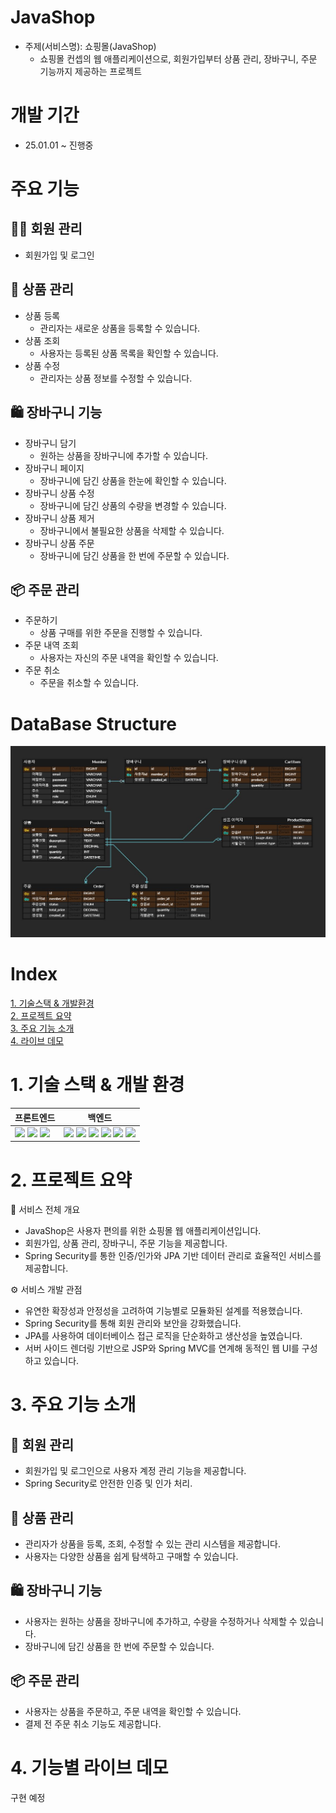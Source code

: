 # JavaShop
- 주제(서비스명): 쇼핑몰(JavaShop)
    - 쇼핑몰 컨셉의 웹 애플리케이션으로, 회원가입부터 상품 관리, 장바구니, 주문 기능까지 제공하는 프로젝트

# 개발 기간
- 25.01.01 ~ 진행중

# 주요 기능
## 🧑‍💼 회원 관리
- 회원가입 및 로그인
## 🛒 상품 관리
- 상품 등록
  - 관리자는 새로운 상품을 등록할 수 있습니다.
- 상품 조회
  - 사용자는 등록된 상품 목록을 확인할 수 있습니다.
- 상품 수정
  - 관리자는 상품 정보를 수정할 수 있습니다.
## 🛍️ 장바구니 기능
- 장바구니 담기
  - 원하는 상품을 장바구니에 추가할 수 있습니다.
- 장바구니 페이지
  - 장바구니에 담긴 상품을 한눈에 확인할 수 있습니다.
- 장바구니 상품 수정
  - 장바구니에 담긴 상품의 수량을 변경할 수 있습니다.
- 장바구니 상품 제거
  - 장바구니에서 불필요한 상품을 삭제할 수 있습니다.
- 장바구니 상품 주문
  - 장바구니에 담긴 상품을 한 번에 주문할 수 있습니다.
## 📦 주문 관리
- 주문하기
  - 상품 구매를 위한 주문을 진행할 수 있습니다.
- 주문 내역 조회
  - 사용자는 자신의 주문 내역을 확인할 수 있습니다.
- 주문 취소
  - 주문을 취소할 수 있습니다.

# DataBase Structure
![JavaShopERD](src/docs/images/JavaShopERD.jpg)

# Index
[1. 기술스택 & 개발환경](#1-기술-스택--개발-환경)  
[2. 프로젝트 요약](#2-프로젝트-요약)  
[3. 주요 기능 소개](#3-주요-기능-소개)  
[4. 라이브 데모](#4-기능별-라이브-데모)  

# 1. 기술 스택 & 개발 환경
<table>
    <thead>
        <tr>
            <th>프론트엔드</th>
            <th>백엔드</th>
        </tr>
    </thead>
    <tbody>
        <tr>
          <td>
            <img src="https://img.shields.io/badge/html5-E34F26?style=for-the-badge&logo=html5&logoColor=white">
            <img src="https://img.shields.io/badge/JSP-000000?style=for-the-badge&logo=openjdk&logoColor=white">
            <img src="https://img.shields.io/badge/css3-1572B6?style=for-the-badge&logo=css3&logoColor=white">
          </td>
          <td>
            <img src="https://img.shields.io/badge/Java-000000?style=for-the-badge&logo=openjdk&logoColor=white">
            <img src="https://img.shields.io/badge/JPA-000000?style=for-the-badge&logo=openjdk&logoColor=white">
            <img src="https://img.shields.io/badge/MySQL-4479A1?style=for-the-badge&logo=mysql&logoColor=white">
            <img src="https://img.shields.io/badge/springboot-6DB33F?style=for-the-badge&logo=springboot&logoColor=white">
            <img src="https://img.shields.io/badge/springsecurity-6DB33F?style=for-the-badge&logo=springsecurity&logoColor=white">
            <img src="https://img.shields.io/badge/JPQL-6DB33F?style=for-the-badge&logo=spring&logoColor=white">
          </td>
        </tr>
    </tbody>
</table>

# 2. 프로젝트 요약
🔎 서비스 전체 개요
- JavaShop은 사용자 편의를 위한 쇼핑몰 웹 애플리케이션입니다.
- 회원가입, 상품 관리, 장바구니, 주문 기능을 제공합니다.
- Spring Security를 통한 인증/인가와 JPA 기반 데이터 관리로 효율적인 서비스를 제공합니다.
<!-- - JSP를 활용해 서버 사이드 렌더링 방식으로 프론트엔드를 구현하고 있습니다. -->

⚙️ 서비스 개발 관점
- 유연한 확장성과 안정성을 고려하여 기능별로 모듈화된 설계를 적용했습니다.
- Spring Security를 통해 회원 관리와 보안을 강화했습니다.
- JPA를 사용하여 데이터베이스 접근 로직을 단순화하고 생산성을 높였습니다.
- 서버 사이드 렌더링 기반으로 JSP와 Spring MVC를 연계해 동적인 웹 UI를 구성하고 있습니다.
  
# 3. 주요 기능 소개
## 🧑 회원 관리
- 회원가입 및 로그인으로 사용자 계정 관리 기능을 제공합니다.
- Spring Security로 안전한 인증 및 인가 처리.

## 🛒 상품 관리
- 관리자가 상품을 등록, 조회, 수정할 수 있는 관리 시스템을 제공합니다.
- 사용자는 다양한 상품을 쉽게 탐색하고 구매할 수 있습니다.

## 🛍️ 장바구니 기능
- 사용자는 원하는 상품을 장바구니에 추가하고, 수량을 수정하거나 삭제할 수 있습니다.
- 장바구니에 담긴 상품을 한 번에 주문할 수 있습니다.

## 📦 주문 관리
- 사용자는 상품을 주문하고, 주문 내역을 확인할 수 있습니다.
- 결제 전 주문 취소 기능도 제공합니다.

# 4. 기능별 라이브 데모
구현 예정